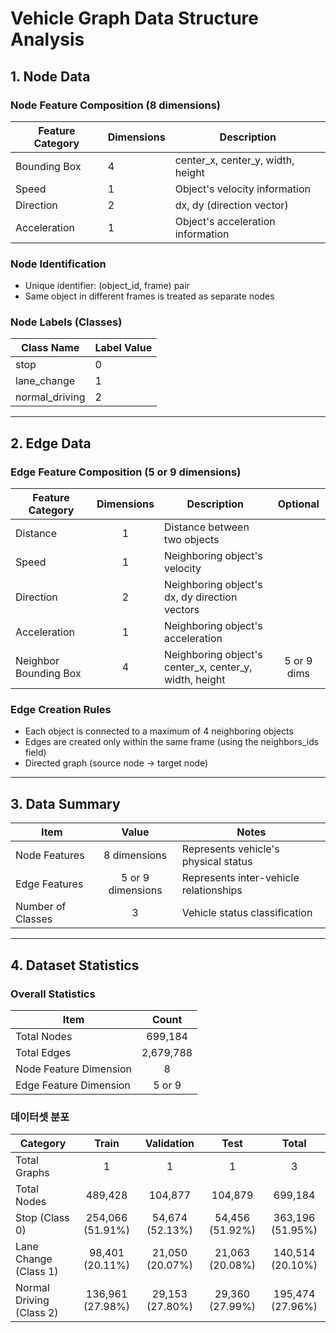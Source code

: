 # Vehicle Graph Data Structure Analysis

## 1. Node Data

### Node Feature Composition (8 dimensions)
| Feature Category | Dimensions | Description |
|------------------|------------|-------------|
| Bounding Box | 4 | center_x, center_y, width, height |
| Speed | 1 | Object's velocity information |
| Direction | 2 | dx, dy (direction vector) |
| Acceleration | 1 | Object's acceleration information |

### Node Identification
- Unique identifier: (object_id, frame) pair
- Same object in different frames is treated as separate nodes

### Node Labels (Classes)
| Class Name | Label Value |
|------------|-------------|
| stop | 0 |
| lane_change | 1 |
| normal_driving | 2 |

---

## 2. Edge Data

### Edge Feature Composition (5 or 9 dimensions)
| Feature Category | Dimensions | Description | Optional |
|------------------|:------------:|-------------|:---:  |
| Distance | 1 | Distance between two objects |  |
| Speed | 1 | Neighboring object's velocity |  |
| Direction | 2 | Neighboring object's dx, dy direction vectors |  |
| Acceleration | 1 | Neighboring object's acceleration |  |
| Neighbor Bounding Box | 4 | Neighboring object's center_x, center_y, width, height | 5 or 9 dims |

### Edge Creation Rules
- Each object is connected to a maximum of 4 neighboring objects
- Edges are created only within the same frame (using the neighbors_ids field)
- Directed graph (source node → target node)

---

## 3. Data Summary
| Item | Value | Notes |
|------|:-------:|-------|
| Node Features | 8 dimensions | Represents vehicle's physical status |
| Edge Features | 5 or 9 dimensions | Represents inter-vehicle relationships |
| Number of Classes | 3 | Vehicle status classification |

---

## 4. Dataset Statistics

### Overall Statistics
| Item | Count |
|------|:-------:|
| Total Nodes | 699,184 |
| Total Edges | 2,679,788 |
| Node Feature Dimension | 8 |
| Edge Feature Dimension | 5 or 9 |

### 데이터셋 분포

| Category | Train | Validation | Test | Total |
|------|:-------:|:-------:|:-------:|:-------:|
| Total Graphs | 1 | 1 | 1 | 3 |
| Total Nodes | 489,428 | 104,877 | 104,879 | 699,184 |
| Stop (Class 0) | 254,066 (51.91%) | 54,674 (52.13%) | 54,456 (51.92%) | 363,196 (51.95%) |
| Lane Change (Class 1) | 98,401 (20.11%) | 21,050 (20.07%) | 21,063 (20.08%) | 140,514 (20.10%) |
| Normal Driving (Class 2) | 136,961 (27.98%) | 29,153 (27.80%) | 29,360 (27.99%) | 195,474 (27.96%) |
